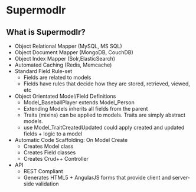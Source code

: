 # Supermodlr

## What is Supermodlr?
* Object Relational Mapper (MySQL, MS SQL)
* Object Document Mapper (MongoDB, CouchDB)
* Object Index Mapper (Solr,ElasticSearch)
* Automated Caching (Redis, Memcache)
* Standard Field Rule-set
    * Fields are related to models
    * Fields have rules that decide how they are stored, retrieved, viewed, etc
* Object Orientated Model/Field Definitions
    * Model_BaseballPlayer extends Model_Person
    * Extending Models inherits all fields from the parent
    * Traits (mixins) can be applied to models.  Traits are simply abstract models.
    * use Model_TraitCreatedUpdated could apply created and updated fields + logic to a model
* Automatic Code Scaffolding: On Model Create
    * Creates Model class
    * Creates Field classes
    * Creates Crud++ Controller
* API
    * REST Compliant
    * Generates HTML5 + AngularJS forms that provide client and server-side validation